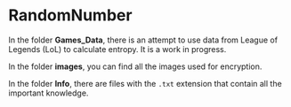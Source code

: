 # RandomNumber

In the folder **Games_Data**, there is an attempt to use data from League of Legends (LoL) to calculate entropy. It is a work in progress.

In the folder **images**, you can find all the images used for encryption.

In the folder **Info**, there are files with the `.txt` extension that contain all the important knowledge.